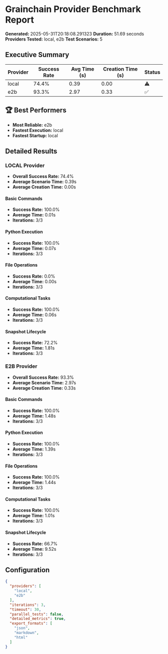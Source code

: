 # Grainchain Provider Benchmark Report

**Generated:** 2025-05-31T20:18:08.291323
**Duration:** 51.69 seconds
**Providers Tested:** local, e2b
**Test Scenarios:** 5

## Executive Summary

| Provider | Success Rate | Avg Time (s) | Creation Time (s) | Status |
|----------|--------------|--------------|-------------------|--------|
| local | 74.4% | 0.39 | 0.00 | ⚠️ |
| e2b | 93.3% | 2.97 | 0.33 | ✅ |

## 🏆 Best Performers

- **Most Reliable:** e2b
- **Fastest Execution:** local
- **Fastest Startup:** local

## Detailed Results

### LOCAL Provider

- **Overall Success Rate:** 74.4%
- **Average Scenario Time:** 0.39s
- **Average Creation Time:** 0.00s

#### Basic Commands
- **Success Rate:** 100.0%
- **Average Time:** 0.01s
- **Iterations:** 3/3

#### Python Execution
- **Success Rate:** 100.0%
- **Average Time:** 0.07s
- **Iterations:** 3/3

#### File Operations
- **Success Rate:** 0.0%
- **Average Time:** 0.00s
- **Iterations:** 3/3

#### Computational Tasks
- **Success Rate:** 100.0%
- **Average Time:** 0.06s
- **Iterations:** 3/3

#### Snapshot Lifecycle
- **Success Rate:** 72.2%
- **Average Time:** 1.81s
- **Iterations:** 3/3

### E2B Provider

- **Overall Success Rate:** 93.3%
- **Average Scenario Time:** 2.97s
- **Average Creation Time:** 0.33s

#### Basic Commands
- **Success Rate:** 100.0%
- **Average Time:** 1.48s
- **Iterations:** 3/3

#### Python Execution
- **Success Rate:** 100.0%
- **Average Time:** 1.39s
- **Iterations:** 3/3

#### File Operations
- **Success Rate:** 100.0%
- **Average Time:** 1.44s
- **Iterations:** 3/3

#### Computational Tasks
- **Success Rate:** 100.0%
- **Average Time:** 1.01s
- **Iterations:** 3/3

#### Snapshot Lifecycle
- **Success Rate:** 66.7%
- **Average Time:** 9.52s
- **Iterations:** 3/3

## Configuration

```json
{
  "providers": [
    "local",
    "e2b"
  ],
  "iterations": 3,
  "timeout": 30,
  "parallel_tests": false,
  "detailed_metrics": true,
  "export_formats": [
    "json",
    "markdown",
    "html"
  ]
}
```
